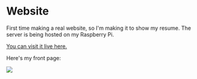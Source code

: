 # Website
First time making a real website, so I'm making it to show my resume. The server is being hosted on my Raspberry Pi.

[You can visit it live here.](http://www.andrewdechamplain.ca)

Here's my front page:

<img src="http://imgur.com/CNdeCJg.jpg">
